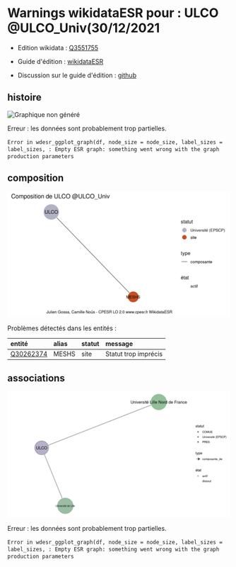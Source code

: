 Warnings wikidataESR pour : ULCO @ULCO_Univ(30/12/2021
================

- Edition wikidata : [Q3551755](https://www.wikidata.org/wiki/Q3551755)
- Guide d'édition : [wikidataESR](https://github.com/cpesr/wikidataESR/)

- Discussion sur le guide d'édition : [github](https://github.com/cpesr/wikidataESR/issues)



## histoire 

![Graphique non généré](Q3551755-histoire.png) 

 


Erreur : les données sont probablement trop partielles.
```
Error in wdesr_ggplot_graph(df, node_size = node_size, label_sizes = label_sizes, : Empty ESR graph: something went wrong with the graph production parameters

``` 



## composition 

![Graphique non généré](Q3551755-composition.png) 

Problèmes détectés dans les entités :

|entité                                               |alias |statut |message              |
|:----------------------------------------------------|:-----|:------|:--------------------|
|[Q30262374](https://www.wikidata.org/wiki/Q30262374) |MESHS |site   |Statut trop imprécis |

 



## associations 

![Graphique non généré](Q3551755-associations.png) 

 


Erreur : les données sont probablement trop partielles.
```
Error in wdesr_ggplot_graph(df, node_size = node_size, label_sizes = label_sizes, : Empty ESR graph: something went wrong with the graph production parameters

``` 

